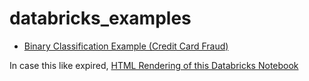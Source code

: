 # databricks_examples

- [Binary Classification Example (Credit Card Fraud)](https://databricks-prod-cloudfront.cloud.databricks.com/public/4027ec902e239c93eaaa8714f173bcfc/4501560535971885/2797154278669455/2411384373532000/latest.html)


In case this like expired, [HTML Rendering of this Databricks Notebook](https://github.com/ispapadakis/databricks_examples/blob/main/Credit_Card_Fraud.html)

